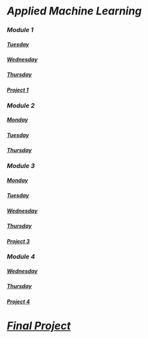 # ___Applied Machine Learning___ 
### ___Module 1___
##### ___[Tuesday](md_files/tuesday1.md)___
##### ___[Wednesday](md_files/wednesday1.md)___
##### ___[Thursday](https://eanelson01.github.io/DATA310/images/thurs1.html)___
#### ___[Project 1](md_files/project1.md)___
  
### ___Module 2___
##### ___[Monday](md_files/monday2.md)___
##### ___[Tuesday](md_files/tuesday2.md)___
##### ___[Thursday](md_files/thursday2.md)___
  
### ___Module 3___
##### ___[Monday](md_files/monday3.md)___
##### ___[Tuesday](md_files/tuesday3.md)___
##### ___[Wednesday](md_files/wednesday3.md)___
##### ___[Thursday](md_files/thursday3.md)___
#### ___[Project 3](md_files/project3.md)___
  
### ___Module 4___
##### ___[Wednesday](md_files/wednesday4.md)___
##### ___[Thursday](md_files/thursday4.md)___
#### ___[Project 4](https://eanelson01.github.io/DATA310/mod4/project4.html)___
  
# ___[Final Project]()___

